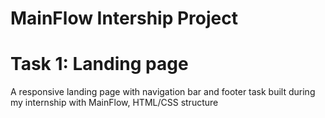 # MainFlow Intership Project
# Task 1: Landing page
  A responsive landing page with navigation bar and footer task built during my internship with MainFlow, HTML/CSS structure
